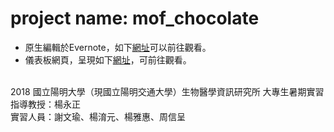 # project name: mof_chocolate
* 原生編輯於Evernote，如下<a href="https://www.evernote.com/shard/s317/client/snv?noteGuid=15869be0-074d-44d5-a69d-ea30dff8ad35&noteKey=58348029ad89b0b1&sn=https%3A%2F%2Fwww.evernote.com%2Fshard%2Fs317%2Fsh%2F15869be0-074d-44d5-a69d-ea30dff8ad35%2F58348029ad89b0b1&title=%253C99%253E%2B%25E5%25AF%25A6%25E7%25BF%2592%25E7%25B5%2590%25E6%259E%259C%25E5%25A0%25B1%25E5%2591%258A">網址</a>可以前往觀看。
* 儀表板網頁，呈現如下<a href="http://120.126.47.90/MOF">網址</a>，可前往觀看。
</br>
2018 國立陽明大學（現國立陽明交通大學）生物醫學資訊研究所 大專生暑期實習</br>
指導教授：楊永正</br>
實習人員：謝文瑜、楊淯元、楊雅惠、周信呈</br>
